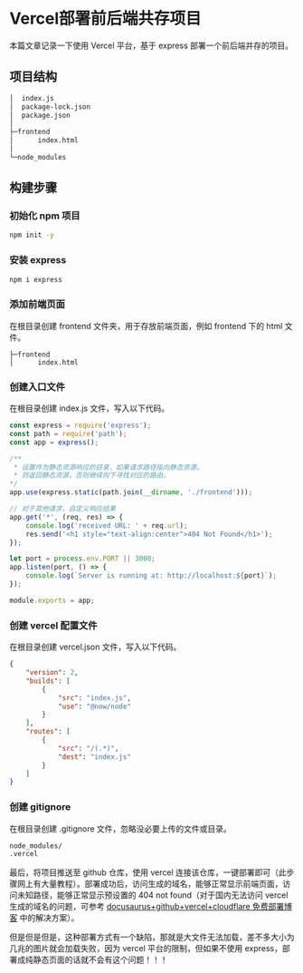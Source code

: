 # Vercel部署前后端共存项目

本篇文章记录一下使用 Vercel 平台，基于 express 部署一个前后端并存的项目。

## 项目结构

```bash
│  index.js
│  package-lock.json
│  package.json
│
├─frontend
│      index.html
│
└─node_modules
```

## 构建步骤

### 初始化 npm 项目

```bash
npm init -y
```

### 安装 express

```bash
npm i express
```

### 添加前端页面

在根目录创建 frontend 文件夹，用于存放前端页面，例如 frontend 下的 html 文件。

```
├─frontend
│      index.html
```

### 创建入口文件

在根目录创建 index.js 文件，写入以下代码。

```js
const express = require('express');
const path = require('path');
const app = express();

/**
 * 设置作为静态资源响应的目录，如果请求路径指向静态资源，
 * 则返回静态资源，否则继续向下寻找对应的路由。
*/
app.use(express.static(path.join(__dirname, './frontend')));

// 对于其他请求，自定义响应结果
app.get('*', (req, res) => {
    console.log('received URL: ' + req.url);
    res.send('<h1 style="text-align:center">404 Not Found</h1>');
});

let port = process.env.PORT || 3000;
app.listen(port, () => {
    console.log(`Server is running at: http://localhost:${port}`);
});

module.exports = app;
```

### 创建 vercel 配置文件

在根目录创建 vercel.json 文件，写入以下代码。

```json
{
    "version": 2,
    "builds": [
        {
            "src": "index.js",
            "use": "@now/node"
        }
    ],
    "routes": [
        {
            "src": "/(.*)",
            "dest": "index.js"
        }
    ]
}
```

### 创建 gitignore

在根目录创建 .gitignore 文件，忽略没必要上传的文件或目录。

```bash
node_modules/
.vercel
```

最后，将项目推送至 github 仓库，使用 vercel 连接该仓库，一键部署即可（此步骤网上有大量教程）。部署成功后，访问生成的域名，能够正常显示前端页面，访问未知路径，能够正常显示预设置的 404 not found（对于国内无法访问 vercel 生成的域名的问题，可参考 [docusaurus+github+vercel+cloudflare 免费部署博客](https://www.jawon.site/docs/%E6%9C%8D%E5%8A%A1%E5%99%A8%E7%9B%B8%E5%85%B3/%E7%BD%91%E7%AB%99%E6%90%AD%E5%BB%BA/docusaurus+github+vercel%) 中的解决方案）。

但是但是但是，这种部署方式有一个缺陷，那就是大文件无法加载，差不多大小为几兆的图片就会加载失败，因为 vercel 平台的限制，但如果不使用 express，部署成纯静态页面的话就不会有这个问题！！！

